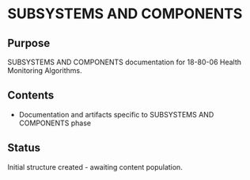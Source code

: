 # SUBSYSTEMS AND COMPONENTS

## Purpose
SUBSYSTEMS AND COMPONENTS documentation for 18-80-06 Health Monitoring Algorithms.

## Contents
- Documentation and artifacts specific to SUBSYSTEMS AND COMPONENTS phase

## Status
Initial structure created - awaiting content population.
